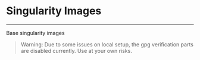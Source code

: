 # Singularity Images
---
Base singularity images

> Warning: Due to some issues on local setup, the gpg verification parts are disabled currently. Use at your own risks.
